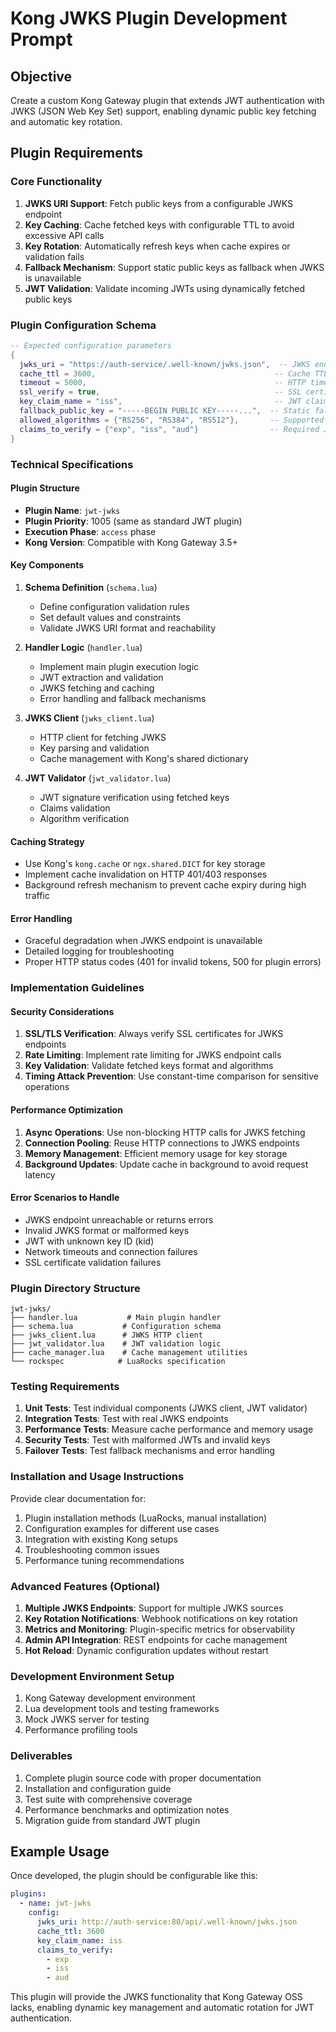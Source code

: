 # Kong JWKS Plugin Development Prompt

## Objective
Create a custom Kong Gateway plugin that extends JWT authentication with JWKS (JSON Web Key Set) support, enabling dynamic public key fetching and automatic key rotation.

## Plugin Requirements

### Core Functionality
1. **JWKS URI Support**: Fetch public keys from a configurable JWKS endpoint
2. **Key Caching**: Cache fetched keys with configurable TTL to avoid excessive API calls
3. **Key Rotation**: Automatically refresh keys when cache expires or validation fails
4. **Fallback Mechanism**: Support static public keys as fallback when JWKS is unavailable
5. **JWT Validation**: Validate incoming JWTs using dynamically fetched public keys

### Plugin Configuration Schema
```lua
-- Expected configuration parameters
{
  jwks_uri = "https://auth-service/.well-known/jwks.json",  -- JWKS endpoint
  cache_ttl = 3600,                                        -- Cache TTL in seconds (default: 1 hour)
  timeout = 5000,                                          -- HTTP timeout in milliseconds
  ssl_verify = true,                                       -- SSL certificate verification
  key_claim_name = "iss",                                  -- JWT claim containing key identifier
  fallback_public_key = "-----BEGIN PUBLIC KEY-----...",  -- Static fallback key
  allowed_algorithms = {"RS256", "RS384", "RS512"},       -- Supported algorithms
  claims_to_verify = {"exp", "iss", "aud"}                -- Required JWT claims
}
```

### Technical Specifications

#### Plugin Structure
- **Plugin Name**: `jwt-jwks`
- **Plugin Priority**: 1005 (same as standard JWT plugin)
- **Execution Phase**: `access` phase
- **Kong Version**: Compatible with Kong Gateway 3.5+

#### Key Components
1. **Schema Definition** (`schema.lua`)
   - Define configuration validation rules
   - Set default values and constraints
   - Validate JWKS URI format and reachability

2. **Handler Logic** (`handler.lua`)
   - Implement main plugin execution logic
   - JWT extraction and validation
   - JWKS fetching and caching
   - Error handling and fallback mechanisms

3. **JWKS Client** (`jwks_client.lua`)
   - HTTP client for fetching JWKS
   - Key parsing and validation
   - Cache management with Kong's shared dictionary

4. **JWT Validator** (`jwt_validator.lua`)
   - JWT signature verification using fetched keys
   - Claims validation
   - Algorithm verification

#### Caching Strategy
- Use Kong's `kong.cache` or `ngx.shared.DICT` for key storage
- Implement cache invalidation on HTTP 401/403 responses
- Background refresh mechanism to prevent cache expiry during high traffic

#### Error Handling
- Graceful degradation when JWKS endpoint is unavailable
- Detailed logging for troubleshooting
- Proper HTTP status codes (401 for invalid tokens, 500 for plugin errors)

### Implementation Guidelines

#### Security Considerations
1. **SSL/TLS Verification**: Always verify SSL certificates for JWKS endpoints
2. **Rate Limiting**: Implement rate limiting for JWKS endpoint calls
3. **Key Validation**: Validate fetched keys format and algorithms
4. **Timing Attack Prevention**: Use constant-time comparison for sensitive operations

#### Performance Optimization
1. **Async Operations**: Use non-blocking HTTP calls for JWKS fetching
2. **Connection Pooling**: Reuse HTTP connections to JWKS endpoints
3. **Memory Management**: Efficient memory usage for key storage
4. **Background Updates**: Update cache in background to avoid request latency

#### Error Scenarios to Handle
- JWKS endpoint unreachable or returns errors
- Invalid JWKS format or malformed keys
- JWT with unknown key ID (kid)
- Network timeouts and connection failures
- SSL certificate validation failures

### Plugin Directory Structure
```
jwt-jwks/
├── handler.lua           # Main plugin handler
├── schema.lua           # Configuration schema
├── jwks_client.lua      # JWKS HTTP client
├── jwt_validator.lua    # JWT validation logic
├── cache_manager.lua    # Cache management utilities
└── rockspec            # LuaRocks specification
```

### Testing Requirements
1. **Unit Tests**: Test individual components (JWKS client, JWT validator)
2. **Integration Tests**: Test with real JWKS endpoints
3. **Performance Tests**: Measure cache performance and memory usage
4. **Security Tests**: Test with malformed JWTs and invalid keys
5. **Failover Tests**: Test fallback mechanisms and error handling

### Installation and Usage Instructions
Provide clear documentation for:
1. Plugin installation methods (LuaRocks, manual installation)
2. Configuration examples for different use cases
3. Integration with existing Kong setups
4. Troubleshooting common issues
5. Performance tuning recommendations

### Advanced Features (Optional)
1. **Multiple JWKS Endpoints**: Support for multiple JWKS sources
2. **Key Rotation Notifications**: Webhook notifications on key rotation
3. **Metrics and Monitoring**: Plugin-specific metrics for observability
4. **Admin API Integration**: REST endpoints for cache management
5. **Hot Reload**: Dynamic configuration updates without restart

### Development Environment Setup
1. Kong Gateway development environment
2. Lua development tools and testing frameworks
3. Mock JWKS server for testing
4. Performance profiling tools

### Deliverables
1. Complete plugin source code with proper documentation
2. Installation and configuration guide
3. Test suite with comprehensive coverage
4. Performance benchmarks and optimization notes
5. Migration guide from standard JWT plugin

## Example Usage
Once developed, the plugin should be configurable like this:

```yaml
plugins:
  - name: jwt-jwks
    config:
      jwks_uri: http://auth-service:80/api/.well-known/jwks.json
      cache_ttl: 3600
      key_claim_name: iss
      claims_to_verify:
        - exp
        - iss
        - aud
```

This plugin will provide the JWKS functionality that Kong Gateway OSS lacks, enabling dynamic key management and automatic rotation for JWT authentication.